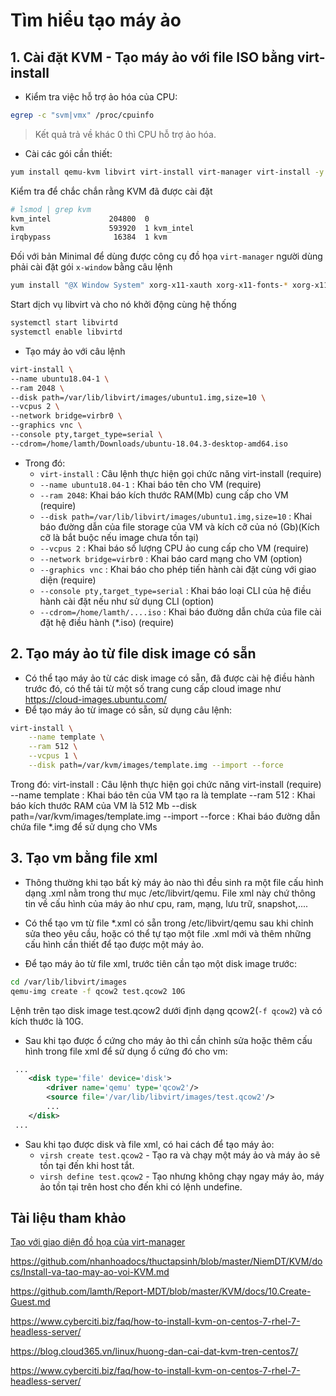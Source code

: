 # Tìm hiểu tạo máy ảo

## 1. Cài đặt KVM - Tạo máy ảo với file ISO bằng virt-install

- Kiểm tra việc hỗ trợ ảo hóa của CPU:

```sh
egrep -c "svm|vmx" /proc/cpuinfo
```

>Kết quả trả về khác 0 thì CPU hỗ trợ ảo hóa.

- Cài các gói cần thiết:

```sh
yum install qemu-kvm libvirt virt-install virt-manager virt-install -y
```

Kiểm tra để chắc chắn rằng KVM đã được cài đặt

```sh
# lsmod | grep kvm
kvm_intel             204800  0
kvm                   593920  1 kvm_intel
irqbypass              16384  1 kvm
```

Đối với bản Minimal để dùng được công cụ đồ họa `virt-manager` người dùng phải cài đặt gói `x-window` bằng câu lệnh

```sh
yum install "@X Window System" xorg-x11-xauth xorg-x11-fonts-* xorg-x11-utils -y
```

Start dịch vụ libvirt và cho nó khởi động cùng hệ thống

```sh
systemctl start libvirtd
systemctl enable libvirtd
```


- Tạo máy ảo với câu lệnh

```sh
virt-install \
--name ubuntu18.04-1 \
--ram 2048 \
--disk path=/var/lib/libvirt/images/ubuntu1.img,size=10 \
--vcpus 2 \
--network bridge=virbr0 \
--graphics vnc \
--console pty,target_type=serial \
--cdrom=/home/lamth/Downloads/ubuntu-18.04.3-desktop-amd64.iso
```

- Trong đó:
  - `virt-install` : Câu lệnh thực hiện gọi chức năng virt-install (require)
  - `--name ubuntu18.04-1` : Khai báo tên cho VM (require)
  - `--ram 2048`: Khai báo kích thước RAM(Mb) cung cấp cho VM (require)
  - `--disk path=/var/lib/libvirt/images/ubuntu1.img,size=10` : Khai báo đường dẫn của file storage của VM và kích cỡ của nó (Gb)(Kích cỡ là bắt buộc nếu image chưa tồn tại)
  - `--vcpus 2` : Khai báo số lượng CPU ảo cung cấp cho VM (require)
  - `--network bridge=virbr0` : Khai báo card mạng cho VM (option)
  - `--graphics vnc` : Khai báo cho phép tiến hành cài đặt cùng với giao diện (require)
  - `--console pty,target_type=serial` : Khai báo loại CLI của hệ điều hành cài đặt nếu như sử dụng CLI (option)
  - `--cdrom=/home/lamth/....iso` : Khai báo đường dẫn chứa của file cài đặt hệ điều hành (*.iso) (require)

## 2. Tạo máy ảo từ file disk image có sẵn

- Có thể tạo máy ảo từ các disk image có sẵn, đã được cài hệ điều hành trước đó, có thể tải từ một số trang cung cấp cloud image như <https://cloud-images.ubuntu.com/>
- Để tạo máy ảo từ image có sẵn, sử dụng câu lệnh:

```sh
virt-install \
    --name template \
    --ram 512 \
    --vcpus 1 \
    --disk path=/var/kvm/images/template.img --import --force
```

Trong đó:
virt-install : Câu lệnh thực hiện gọi chức năng virt-install (require)
--name template : Khai báo tên của VM tạo ra là template
--ram 512 : Khai báo kích thước RAM của VM là 512 Mb
--disk path=/var/kvm/images/template.img --import --force : Khai báo đường dẫn chứa file *.img để sử dụng cho VMs

## 3. Tạo vm bằng file xml

- Thông thường khi tạo bất kỳ máy ảo nào thì đều sinh ra một file cấu hình dạng .xml nằm trong thư mục /etc/libvirt/qemu. File xml này chứ thông tin về cấu hình của máy ảo như cpu, ram, mạng, lưu trữ, snapshot,....
- Có thể tạo vm từ file *.xml có sẵn trong /etc/libvirt/qemu sau khi chỉnh sửa theo yêu cầu, hoặc có thể tự tạo một file .xml mới và thêm những cấu hình cần thiết để tạo được một máy ảo.

- Để tạo máy ảo từ file xml, trước tiên cần tạo một disk image trước:

```sh
cd /var/lib/libvirt/images
qemu-img create -f qcow2 test.qcow2 10G
```

Lệnh trên tạo disk image test.qcow2 dưới định dạng qcow2(`-f qcow2`) và có kích thước là 10G.

- Sau khi tạo được ổ cứng cho máy ảo thì cần chỉnh sửa hoặc thêm cấu hình trong file xml để sử dụng ổ cứng đó cho vm:

```xml
 ...
 	<disk type='file' device='disk'>
 		<driver name='qemu' type='qcow2'/>
 		<source file='/var/lib/libvirt/images/test.qcow2'/>
 		...
 	</disk>
 ...
```

- Sau khi tạo được disk và file xml, có hai cách để tạo máy ảo:
  - `virsh create test.qcow2` - Tạo ra và chạy một máy ảo và máy ảo sẽ tồn tại đến khi host tắt.
  - `virsh define test.qcow2` - Tạo nhưng không chạy ngay máy ảo, máy ảo tồn tại trên host cho đến khi có lệnh undefine.


## Tài liệu tham khảo

[Tạo với giao diện đồ họa của virt-manager](https://github.com/nhanhoadocs/thuctapsinh/blob/master/NiemDT/KVM/docs/Install-va-tao-may-ao-voi-KVM.md)

<https://github.com/nhanhoadocs/thuctapsinh/blob/master/NiemDT/KVM/docs/Install-va-tao-may-ao-voi-KVM.md>

<https://github.com/lamth/Report-MDT/blob/master/KVM/docs/10.Create-Guest.md>

<https://www.cyberciti.biz/faq/how-to-install-kvm-on-centos-7-rhel-7-headless-server/>

<https://blog.cloud365.vn/linux/huong-dan-cai-dat-kvm-tren-centos7/>

<https://www.cyberciti.biz/faq/how-to-install-kvm-on-centos-7-rhel-7-headless-server/>

